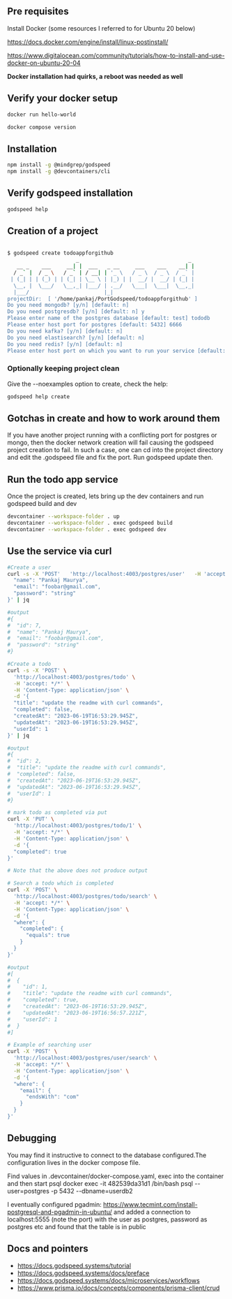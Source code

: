 ## Pre requisites
Install Docker (some resources I referred to for Ubuntu 20 below)

https://docs.docker.com/engine/install/linux-postinstall/

https://www.digitalocean.com/community/tutorials/how-to-install-and-use-docker-on-ubuntu-20-04

__Docker installation had quirks, a reboot was needed as well__


## Verify your docker setup
```bash
docker run hello-world

docker compose version
```

## Installation

```bash
npm install -g @mindgrep/godspeed
npm install -g @devcontainers/cli
```

## Verify godspeed installation
```bash
godspeed help
```

## Creation of a project 
```bash

$ godspeed create todoappforgithub
                      _                                   _ 
   __ _    ___     __| |  ___   _ __     ___    ___    __| |
  / _` |  / _ \   / _` | / __| | '_ \   / _ \  / _ \  / _` |
 | (_| | | (_) | | (_| | \__ \ | |_) | |  __/ |  __/ | (_| |
  \__, |  \___/   \__,_| |___/ | .__/   \___|  \___|  \__,_|
  |___/                        |_|                           
projectDir:  [ '/home/pankaj/PortGodspeed/todoappforgithub' ]
Do you need mongodb? [y/n] [default: n] 
Do you need postgresdb? [y/n] [default: n] y
Please enter name of the postgres database [default: test] tododb
Please enter host port for postgres [default: 5432] 6666
Do you need kafka? [y/n] [default: n] 
Do you need elastisearch? [y/n] [default: n] 
Do you need redis? [y/n] [default: n] 
Please enter host port on which you want to run your service [default: 3000] 6000

```

### Optionally keeping project clean

Give the --noexamples option to create, check the help:

```bash
godspeed help create

```

## Gotchas in create and how to work around them

If you have another project running with a conflicting port for postgres or mongo, then the docker network creation will fail causing the godspeed project creation to fail. In such a case, one can cd into the project directory and edit the .godspeed file and fix the port. Run godspeed update then.


## Run the todo app service

Once the project is created, lets bring up the dev containers and run godspeed build and dev

```bash
devcontainer --workspace-folder . up
devcontainer --workspace-folder . exec godspeed build
devcontainer --workspace-folder . exec godspeed dev
```

## Use the service via curl

```bash
#Create a user
curl -s -X 'POST'   'http://localhost:4003/postgres/user'   -H 'accept: */*'   -H 'Content-Type: application/json'   -d '{
  "name": "Pankaj Maurya",
  "email": "foobar@gmail.com",
  "password": "string"
}' | jq

#output
#{
#  "id": 7,
#  "name": "Pankaj Maurya",
#  "email": "foobar@gmail.com",
#  "password": "string"
#}

#Create a todo
curl -s -X 'POST' \
  'http://localhost:4003/postgres/todo' \
  -H 'accept: */*' \
  -H 'Content-Type: application/json' \
  -d '{
  "title": "update the readme with curl commands",
  "completed": false,
  "createdAt": "2023-06-19T16:53:29.945Z",
  "updatedAt": "2023-06-19T16:53:29.945Z",
  "userId": 1
}' | jq

#output
#{
#  "id": 2,
#  "title": "update the readme with curl commands",
#  "completed": false,
#  "createdAt": "2023-06-19T16:53:29.945Z",
#  "updatedAt": "2023-06-19T16:53:29.945Z",
#  "userId": 1
#}

# mark todo as completed via put
curl -X 'PUT' \
  'http://localhost:4003/postgres/todo/1' \
  -H 'accept: */*' \
  -H 'Content-Type: application/json' \
  -d '{
  "completed": true
}'

# Note that the above does not produce output

# Search a todo which is completed
curl -X 'POST' \
  'http://localhost:4003/postgres/todo/search' \
  -H 'accept: */*' \
  -H 'Content-Type: application/json' \
  -d '{
  "where": {
    "completed": {
      "equals": true
    }
  }
}'

#output
#[
#  {
#    "id": 1,
#    "title": "update the readme with curl commands",
#    "completed": true,
#    "createdAt": "2023-06-19T16:53:29.945Z",
#    "updatedAt": "2023-06-19T16:56:57.221Z",
#    "userId": 1
#  }
#]

# Example of searching user
curl -X 'POST' \
  'http://localhost:4003/postgres/user/search' \
  -H 'accept: */*' \
  -H 'Content-Type: application/json' \
  -d '{
  "where": {
    "email": {
      "endsWith": "com"
    }
  }
}'

```

## Debugging

You may find it instructive to connect to the database configured.The configuration lives in the docker compose file.

Find values in .devcontainer/docker-compose.yaml, exec into the container and then start psql
docker exec -it 482539da31d1 /bin/bash
psql --user=postgres -p 5432 --dbname=userdb2

I eventually configured pgadmin:
https://www.tecmint.com/install-postgresql-and-pgadmin-in-ubuntu/
and added a connection to localhost:5555 (note the port) with the user as postgres,  password as postgres etc and found that the table is in public


## Docs and pointers
- https://docs.godspeed.systems/tutorial
- https://docs.godspeed.systems/docs/preface
- https://docs.godspeed.systems/docs/microservices/workflows
- https://www.prisma.io/docs/concepts/components/prisma-client/crud
